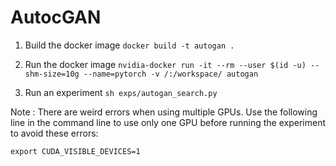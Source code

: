 # AutocGAN

1) Build the docker image
```docker build -t autogan .```

2) Run the docker image
```nvidia-docker run -it --rm --user $(id -u) --shm-size=10g --name=pytorch -v /:/workspace/ autogan```

3) Run an experiment
```sh exps/autogan_search.py```

Note : There are weird errors when using multiple GPUs. Use the following line in the command line to use only one GPU before running the experiment to avoid these errors:

```export CUDA_VISIBLE_DEVICES=1```
